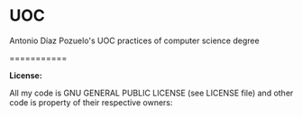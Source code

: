 # UOC

<p>Antonio Díaz Pozuelo's UOC practices of computer science degree</p>
===========
<p><b> License: </b></p>
<p> All my code is GNU GENERAL PUBLIC LICENSE (see LICENSE file) and other code is property of their respective owners: </p>
        
